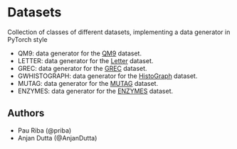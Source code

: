 # Datasets

Collection of classes of different datasets, implementing a data generator in PyTorch style 

- QM9: data generator for the [QM9](http://quantum-machine.org/datasets/) dataset.
- LETTER: data generator for the [Letter](http://www.fki.inf.unibe.ch/databases/iam-graph-database) dataset.
- GREC: data generator for the [GREC](http://www.fki.inf.unibe.ch/databases/iam-graph-database) dataset.
- GWHISTOGRAPH: data generator for the [HistoGraph](http://www.histograph.ch/) dataset.
- MUTAG: data generator for the [MUTAG](https://figshare.com/articles/MUTAG_and_ENZYMES_DataSet/899875) dataset.
- ENZYMES: data generator for the [ENZYMES](https://figshare.com/articles/MUTAG_and_ENZYMES_DataSet/899875) dataset.

## Authors

* Pau Riba (@priba)
* Anjan Dutta (@AnjanDutta)